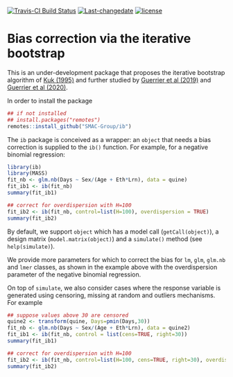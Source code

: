 
[![Travis-CI Build
Status](https://travis-ci.com/SMAC-Group/ib.svg?branch=master)](https://travis-ci.com/github/SMAC-Group/ib)
[![Last-changedate](https://img.shields.io/badge/last%20change-2020--11--06-green.svg)](https://github.com/SMAC-Group/ib)
[![license](https://img.shields.io/badge/license-GPL--3-blue.svg)](https://www.gnu.org/licenses/gpl-3.0.en.html)

# Bias correction via the iterative bootstrap

This is an under-development package that proposes the iterative
bootstrap algorithm of [Kuk
(1995)](https://doi.org/10.1111/j.2517-6161.1995.tb02035.x) and further
studied by [Guerrier et al
(2019)](https://doi.org/10.1080/01621459.2017.1380031) and [Guerrier et
al (2020)](https://arxiv.org/pdf/2002.08757.pdf).

In order to install the package

``` r
## if not installed
## install.packages("remotes")
remotes::install_github("SMAC-Group/ib")
```

The `ib` package is conceived as a wrapper: an `object` that needs a
bias correction is supplied to the `ib()` function. For example, for a
negative binomial regression:

``` r
library(ib)
library(MASS)
fit_nb <- glm.nb(Days ~ Sex/(Age + Eth*Lrn), data = quine)
fit_ib1 <- ib(fit_nb)
summary(fit_ib1)

## correct for overdispersion with H=100
fit_ib2 <- ib(fit_nb, control=list(H=100), overdispersion = TRUE)
summary(fit_ib2)
```

By default, we support `object` which has a model call
(`getCall(object)`), a design matrix (`model.matrix(object)`) and a
`simulate()` method (see `help(simulate)`).

We provide more parameters for which to correct the bias for `lm`,
`glm`, `glm.nb` and `lmer` classes, as shown in the example above with
the overdispersion parameter of the negative binomial regression.

On top of `simulate`, we also consider cases where the response variable
is generated using censoring, missing at random and outliers mechanisms.
For example

``` r
## suppose values above 30 are censored
quine2 <- transform(quine, Days=pmin(Days,30))
fit_nb <- glm.nb(Days ~ Sex/(Age + Eth*Lrn), data = quine2)
fit_ib1 <- ib(fit_nb, control = list(cens=TRUE, right=30))
summary(fit_ib1)

## correct for overdispersion with H=100
fit_ib2 <- ib(fit_nb, control=list(H=100, cens=TRUE, right=30), overdispersion = TRUE)
summary(fit_ib2)
```
